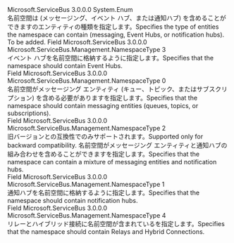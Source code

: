 <Type Name="NamespaceType" FullName="Microsoft.ServiceBus.Management.NamespaceType">
  <TypeSignature Language="C#" Value="public enum NamespaceType" />
  <TypeSignature Language="ILAsm" Value=".class public auto ansi sealed NamespaceType extends System.Enum" />
  <TypeSignature Language="DocId" Value="T:Microsoft.ServiceBus.Management.NamespaceType" />
  <TypeSignature Language="VB.NET" Value="Public Enum NamespaceType" />
  <TypeSignature Language="F#" Value="type NamespaceType = " />
  <AssemblyInfo>
    <AssemblyName>Microsoft.ServiceBus</AssemblyName>
    <AssemblyVersion>3.0.0.0</AssemblyVersion>
  </AssemblyInfo>
  <Base>
    <BaseTypeName>System.Enum</BaseTypeName>
  </Base>
  <Docs>
    <summary><span data-ttu-id="d7203-101">名前空間は (メッセージング、イベント ハブ、または通知ハブ) を含めることができますのエンティティの種類を指定します。</span><span class="sxs-lookup"><span data-stu-id="d7203-101">Specifies the type of entities the namespace can contain (messaging, Event Hubs, or notification hubs).</span></span></summary>
    <remarks>To be added.</remarks>
  </Docs>
  <Members>
    <Member MemberName="EventHub">
      <MemberSignature Language="C#" Value="EventHub" />
      <MemberSignature Language="ILAsm" Value=".field public static literal valuetype Microsoft.ServiceBus.Management.NamespaceType EventHub = unsigned int8(3)" />
      <MemberSignature Language="DocId" Value="F:Microsoft.ServiceBus.Management.NamespaceType.EventHub" />
      <MemberSignature Language="VB.NET" Value="EventHub" />
      <MemberSignature Language="F#" Value="EventHub = 3" Usage="Microsoft.ServiceBus.Management.NamespaceType.EventHub" />
      <MemberType>Field</MemberType>
      <AssemblyInfo>
        <AssemblyName>Microsoft.ServiceBus</AssemblyName>
        <AssemblyVersion>3.0.0.0</AssemblyVersion>
      </AssemblyInfo>
      <ReturnValue>
        <ReturnType>Microsoft.ServiceBus.Management.NamespaceType</ReturnType>
      </ReturnValue>
      <MemberValue>3</MemberValue>
      <Docs>
        <summary><span data-ttu-id="d7203-102">イベント ハブを名前空間に格納するように指定します。</span><span class="sxs-lookup"><span data-stu-id="d7203-102">Specifies that the namespace should contain Event Hubs.</span></span></summary>
      </Docs>
    </Member>
    <Member MemberName="Messaging">
      <MemberSignature Language="C#" Value="Messaging" />
      <MemberSignature Language="ILAsm" Value=".field public static literal valuetype Microsoft.ServiceBus.Management.NamespaceType Messaging = unsigned int8(0)" />
      <MemberSignature Language="DocId" Value="F:Microsoft.ServiceBus.Management.NamespaceType.Messaging" />
      <MemberSignature Language="VB.NET" Value="Messaging" />
      <MemberSignature Language="F#" Value="Messaging = 0" Usage="Microsoft.ServiceBus.Management.NamespaceType.Messaging" />
      <MemberType>Field</MemberType>
      <AssemblyInfo>
        <AssemblyName>Microsoft.ServiceBus</AssemblyName>
        <AssemblyVersion>3.0.0.0</AssemblyVersion>
      </AssemblyInfo>
      <ReturnValue>
        <ReturnType>Microsoft.ServiceBus.Management.NamespaceType</ReturnType>
      </ReturnValue>
      <MemberValue>0</MemberValue>
      <Docs>
        <summary><span data-ttu-id="d7203-103">名前空間がメッセージング エンティティ (キュー、トピック、またはサブスクリプション) を含める必要がありますを指定します。</span><span class="sxs-lookup"><span data-stu-id="d7203-103">Specifies that the namespace should contain messaging entities (queues, topics, or subscriptions).</span></span></summary>
      </Docs>
    </Member>
    <Member MemberName="Mixed">
      <MemberSignature Language="C#" Value="Mixed" />
      <MemberSignature Language="ILAsm" Value=".field public static literal valuetype Microsoft.ServiceBus.Management.NamespaceType Mixed = unsigned int8(2)" />
      <MemberSignature Language="DocId" Value="F:Microsoft.ServiceBus.Management.NamespaceType.Mixed" />
      <MemberSignature Language="VB.NET" Value="Mixed" />
      <MemberSignature Language="F#" Value="Mixed = 2" Usage="Microsoft.ServiceBus.Management.NamespaceType.Mixed" />
      <MemberType>Field</MemberType>
      <AssemblyInfo>
        <AssemblyName>Microsoft.ServiceBus</AssemblyName>
        <AssemblyVersion>3.0.0.0</AssemblyVersion>
      </AssemblyInfo>
      <ReturnValue>
        <ReturnType>Microsoft.ServiceBus.Management.NamespaceType</ReturnType>
      </ReturnValue>
      <MemberValue>2</MemberValue>
      <Docs>
        <summary><span data-ttu-id="d7203-104">旧バージョンとの互換性でのみサポートされます。</span><span class="sxs-lookup"><span data-stu-id="d7203-104">Supported only for backward compatibility.</span></span> <span data-ttu-id="d7203-105">名前空間がメッセージング エンティティと通知ハブの組み合わせを含めることができますを指定します。</span><span class="sxs-lookup"><span data-stu-id="d7203-105">Specifies that the namespace can contain a mixture of messaging entities and notification hubs.</span></span></summary>
      </Docs>
    </Member>
    <Member MemberName="NotificationHub">
      <MemberSignature Language="C#" Value="NotificationHub" />
      <MemberSignature Language="ILAsm" Value=".field public static literal valuetype Microsoft.ServiceBus.Management.NamespaceType NotificationHub = unsigned int8(1)" />
      <MemberSignature Language="DocId" Value="F:Microsoft.ServiceBus.Management.NamespaceType.NotificationHub" />
      <MemberSignature Language="VB.NET" Value="NotificationHub" />
      <MemberSignature Language="F#" Value="NotificationHub = 1" Usage="Microsoft.ServiceBus.Management.NamespaceType.NotificationHub" />
      <MemberType>Field</MemberType>
      <AssemblyInfo>
        <AssemblyName>Microsoft.ServiceBus</AssemblyName>
        <AssemblyVersion>3.0.0.0</AssemblyVersion>
      </AssemblyInfo>
      <ReturnValue>
        <ReturnType>Microsoft.ServiceBus.Management.NamespaceType</ReturnType>
      </ReturnValue>
      <MemberValue>1</MemberValue>
      <Docs>
        <summary><span data-ttu-id="d7203-106">通知ハブを名前空間に格納するように指定します。</span><span class="sxs-lookup"><span data-stu-id="d7203-106">Specifies that the namespace should contain notification hubs.</span></span></summary>
      </Docs>
    </Member>
    <Member MemberName="Relay">
      <MemberSignature Language="C#" Value="Relay" />
      <MemberSignature Language="ILAsm" Value=".field public static literal valuetype Microsoft.ServiceBus.Management.NamespaceType Relay = unsigned int8(4)" />
      <MemberSignature Language="DocId" Value="F:Microsoft.ServiceBus.Management.NamespaceType.Relay" />
      <MemberSignature Language="VB.NET" Value="Relay" />
      <MemberSignature Language="F#" Value="Relay = 4" Usage="Microsoft.ServiceBus.Management.NamespaceType.Relay" />
      <MemberType>Field</MemberType>
      <AssemblyInfo>
        <AssemblyName>Microsoft.ServiceBus</AssemblyName>
        <AssemblyVersion>3.0.0.0</AssemblyVersion>
      </AssemblyInfo>
      <ReturnValue>
        <ReturnType>Microsoft.ServiceBus.Management.NamespaceType</ReturnType>
      </ReturnValue>
      <MemberValue>4</MemberValue>
      <Docs>
        <summary><span data-ttu-id="d7203-107">リレーとハイブリッド接続に名前空間が含まれているを指定します。</span><span class="sxs-lookup"><span data-stu-id="d7203-107">Specifies that the namespace should contain Relays and Hybrid Connections.</span></span></summary>
      </Docs>
    </Member>
  </Members>
</Type>